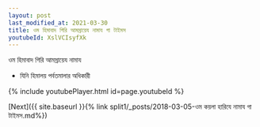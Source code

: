 ```yaml
---
layout: post
last_modified_at: 2021-03-30
title: ওম হিমাবাদ গিরি আমস্রায়েয নামায গা টাইমস
youtubeId: XslVCIsyfXk
---
```

 
 
 ওম হিমাবাদ গিরি আমস্রায়েয নামায  
 
 -  যিনি হিমালয় পর্বতমালার অধিকারী 
 
  
 
  
 
 
 
 
 
 


{% include youtubePlayer.html id=page.youtubeId %}
 
[Next]({{ site.baseurl }}{% link  split1/_posts/2018-03-05-ওম কয়লা হারিযে নামায গা টাইমস.md%})
 
